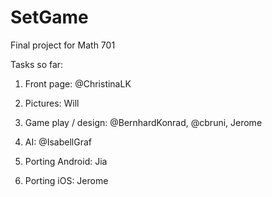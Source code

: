 SetGame
=======

Final project for Math 701

Tasks so far: 
1. Front page: @ChristinaLK

2. Pictures: Will

3. Game play / design: @BernhardKonrad, @cbruni,  Jerome

4. AI: @IsabellGraf

5. Porting Android: Jia

6. Porting iOS: Jerome
